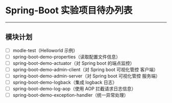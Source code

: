 # Spring-Boot 实验项目待办列表

--------------------------------
## 模块计划

- [ ] modle-test（Helloworld 示例）
- [ ] spring-boot-demo-properties（读取配置文件信息）
- [ ] spring-boot-demo-actuator（对 Spring boot 的端点监控）
- [ ] spring-boot-demo-admin-client（对 Spring boot 可视化管控 客户端）
- [ ] spring-boot-demo-admin-server（对 Spring boot 可视化管控 服务端）
- [ ] spring-boot-demo-logback（集成 logback 日志）
- [ ] spring-boot-demo-log-aop（使用 AOP 拦截请求日志信息）
- [ ] spring-boot-demo-exception-handler（统一异常处理）